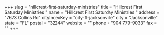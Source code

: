 +++
slug = "hillcrest-first-saturday-ministries"
title = "Hillcrest First Saturday Ministries "
name = "Hillcrest First Saturday Ministries "
address = "7673 Collins Rd"
cityIndexKey = "city-fl-jacksonville"
city = "Jacksonville"
state = "FL"
postal = "32244"
website = ""
phone = "904 779-9033"
fax = ""
+++
